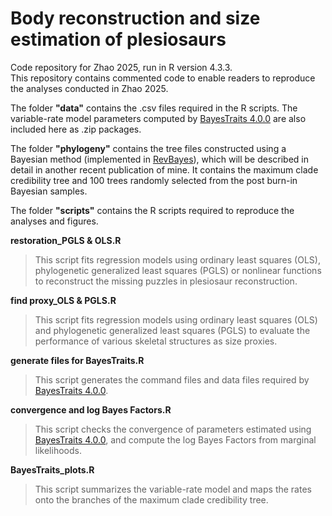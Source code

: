 # Body reconstruction and size estimation of plesiosaurs
Code repository for Zhao 2025, run in R version 4.3.3.  
This repository contains commented code to enable readers to reproduce the analyses conducted in Zhao 2025.

The folder **"data"** contains the .csv files required in the R scripts.
The variable-rate model parameters computed by [BayesTraits 4.0.0](https://www.evolution.reading.ac.uk/BayesTraitsV4.0.0/BayesTraitsV4.0.0.html)
are also included here as .zip packages.

The folder **"phylogeny"** contains the tree files constructed using a Bayesian method (implemented in [RevBayes](https://revbayes.github.io/)),
which will be described in detail in another recent publication of mine.
It contains the maximum clade credibility tree and 100 trees randomly selected from the post burn-in Bayesian samples.

The folder **"scripts"** contains the R scripts required to reproduce the analyses and figures.

**restoration_PGLS & OLS.R**
>This script fits regression models using ordinary least squares (OLS), phylogenetic generalized least squares (PGLS)
>or nonlinear functions to reconstruct the missing puzzles in plesiosaur reconstruction.

**find proxy_OLS & PGLS.R**
>This script fits regression models using ordinary least squares (OLS) and phylogenetic generalized least squares (PGLS)
>to evaluate the performance of various skeletal structures as size proxies.

**generate files for BayesTraits.R**
>This script generates the command files and data files required by [BayesTraits 4.0.0](https://www.evolution.reading.ac.uk/BayesTraitsV4.0.0/BayesTraitsV4.0.0.html).

**convergence and log Bayes Factors.R**
>This script checks the convergence of parameters estimated using [BayesTraits 4.0.0](https://www.evolution.reading.ac.uk/BayesTraitsV4.0.0/BayesTraitsV4.0.0.html), and compute the log Bayes Factors from marginal likelihoods.

**BayesTraits_plots.R**
>This script summarizes the variable-rate model and maps the rates onto the branches of the maximum clade credibility tree.
